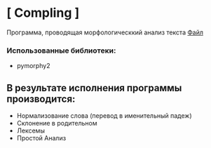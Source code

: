 # [ Compling ]
Программа, проводящая морфологическкий анализ текста
[Файл](https://github.com/amaliyazar/compling/blob/master/7.py)

### Использованные библиотеки:
* pymorphy2

## В результате исполнения программы производится:
* Нормализование слова (перевод в именительный падеж)
* Склонение в родительном
* Лексемы
* Простой Анализ
